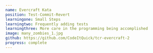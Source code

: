 ```yaml
---
name: Evercraft Kata 
position: Test-Commit-Revert
learningone: Small Steps
learningtwo: Frequently adding tests
learningthree: More care in the programming being accomplished
image: many_zombies_1.jpg
github: https://github.com/CodeItQuick/tcr-evercraft-2
progress: complete
---
```

